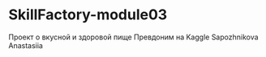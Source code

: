 # SkillFactory-module03
Проект о вкусной и здоровой пище
Превдоним на Kaggle Sapozhnikova Anastasiia
